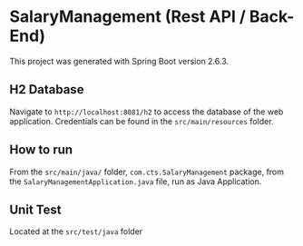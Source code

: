 # SalaryManagement (Rest API / Back-End)

This project was generated with Spring Boot version 2.6.3.

## H2 Database

Navigate to `http://localhost:8081/h2` to access the database of the web application. Credentials can be found in the ```src/main/resources``` folder.


## How to run
From the ```src/main/java/``` folder, ```com.cts.SalaryManagement``` package, from the ```SalaryManagementApplication.java``` file, run as Java Application.

## Unit Test
Located at the ```src/test/java``` folder
